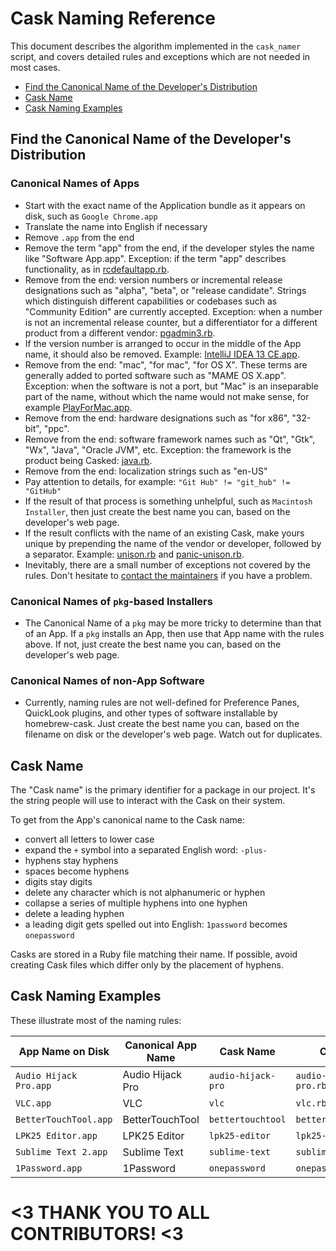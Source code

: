 # Cask Naming Reference

This document describes the algorithm implemented in the `cask_namer`
script, and covers detailed rules and exceptions which are not needed in
most cases.

 * [Find the Canonical Name of the Developer's Distribution](#find-the-canonical-name-of-the-developers-distribution)
 * [Cask Name](#cask-name)
 * [Cask Naming Examples](#cask-naming-examples)

## Find the Canonical Name of the Developer's Distribution

### Canonical Names of Apps

  * Start with the exact name of the Application bundle as it appears on disk,
    such as `Google Chrome.app`
  * Translate the name into English if necessary
  * Remove `.app` from the end
  * Remove the term "app" from the end, if the developer styles the name like
    "Software App.app".  Exception: if the term "app" describes functionality,
    as in [rcdefaultapp.rb](../Casks/rcdefaultapp.rb).
  * Remove from the end: version numbers or incremental release designations such
    as "alpha", "beta", or "release candidate".  Strings which distinguish different
    capabilities or codebases such as "Community Edition" are currently accepted.
    Exception: when a number is not an incremental release counter, but a
    differentiator for a different product from a different vendor: [pgadmin3.rb](../Casks/pgadmin3.rb).
  * If the version number is arranged to occur in the middle of the App name,
    it should also be removed.  Example: [IntelliJ IDEA 13 CE.app](../Casks/intellij-idea-ce.rb).
  * Remove from the end: "mac", "for mac", "for OS X".  These terms are generally
    added to ported software such as "MAME OS X.app".  Exception: when the software
    is not a port, but "Mac" is an inseparable part of the name, without which the
    name would not make sense, for example [PlayForMac.app](../Casks/playformac.rb).
  * Remove from the end: hardware designations such as "for x86", "32-bit", "ppc".
  * Remove from the end: software framework names such as "Qt", "Gtk", "Wx", "Java", "Oracle JVM", etc.
    Exception: the framework is the product being Casked: [java.rb](../Casks/java.rb).
  * Remove from the end: localization strings such as "en-US"
  * Pay attention to details, for example: `"Git Hub" != "git_hub" != "GitHub"`
  * If the result of that process is something unhelpful, such as `Macintosh Installer`,
    then just create the best name you can, based on the developer's web page.
  * If the result conflicts with the name of an existing Cask, make yours unique
    by prepending the name of the vendor or developer, followed by a separator.
    Example: [unison.rb](../Casks/unison.rb) and [panic-unison.rb](../Casks/panic-unison.rb).
  * Inevitably, there are a small number of exceptions not covered by the rules.
    Don't hesitate to [contact the maintainers](../../../issues) if you have a problem.

### Canonical Names of `pkg`-based Installers

  * The Canonical Name of a `pkg` may be more tricky to determine than that
    of an App.  If a `pkg` installs an App, then use that App name with the
    rules above.  If not, just create the best name you can, based on the
    developer's web page.

### Canonical Names of non-App Software

  * Currently, naming rules are not well-defined for Preference Panes,
    QuickLook plugins, and other types of software installable by
    homebrew-cask.  Just create the best name you can, based on the filename
    on disk or the developer's web page.  Watch out for duplicates.


## Cask Name

The "Cask name" is the primary identifier for a package in our project. It's
the string people will use to interact with the Cask on their system.

To get from the App's canonical name to the Cask name:

  * convert all letters to lower case
  * expand the `+` symbol into a separated English word: `-plus-`
  * hyphens stay hyphens
  * spaces become hyphens
  * digits stay digits
  * delete any character which is not alphanumeric or hyphen
  * collapse a series of multiple hyphens into one hyphen
  * delete a leading hyphen
  * a leading digit gets spelled out into English: `1password` becomes `onepassword`

Casks are stored in a Ruby file matching their name.  If possible, avoid creating
Cask files which differ only by the placement of hyphens.


## Cask Naming Examples

These illustrate most of the naming rules:

App Name on Disk       | Canonical App Name | Cask Name          | Cask File
-----------------------|--------------------|--------------------|----------------------
`Audio Hijack Pro.app` | Audio Hijack Pro   | `audio-hijack-pro` | `audio-hijack-pro.rb`
`VLC.app`              | VLC                | `vlc`              | `vlc.rb`
`BetterTouchTool.app`  | BetterTouchTool    | `bettertouchtool`  | `bettertouchtool.rb`
`LPK25 Editor.app`     | LPK25 Editor       | `lpk25-editor`     | `lpk25-editor.rb`
`Sublime Text 2.app`   | Sublime Text       | `sublime-text`     | `sublime-text.rb`
`1Password.app`        | 1Password          | `onepassword`      | `onepassword.rb`


# <3 THANK YOU TO ALL CONTRIBUTORS! <3
